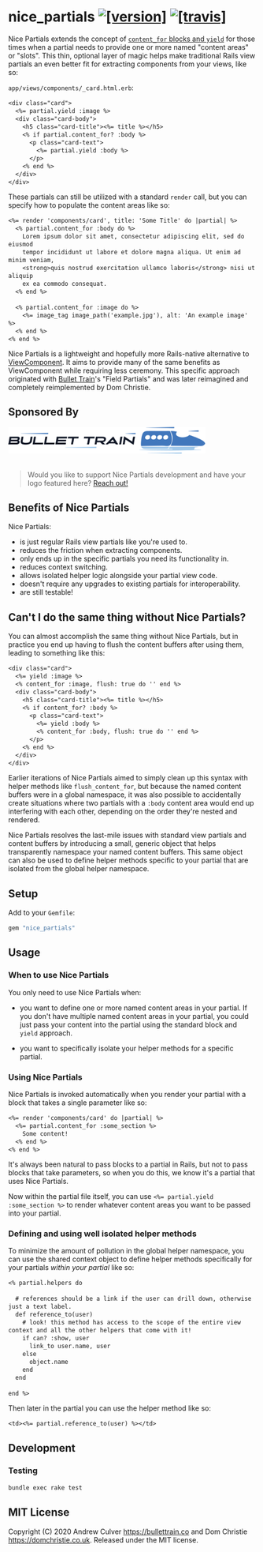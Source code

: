 # nice_partials [![[version]](https://badge.fury.io/rb/nice_partials.svg)](https://badge.fury.io/rb/nice_partials)  [![[travis]](https://travis-ci.org/andrewculver/nice_partials.svg)](https://travis-ci.org/andrewculver/nice_partials)

Nice Partials extends the concept of [`content_for` blocks and `yield`](https://guides.rubyonrails.org/layouts_and_rendering.html#using-the-content-for-method) for those times when a partial needs to provide one or more named "content areas" or "slots". This thin, optional layer of magic helps make traditional Rails view partials an even better fit for extracting components from your views, like so:

`app/views/components/_card.html.erb`:
```html+erb
<div class="card">
  <%= partial.yield :image %>
  <div class="card-body">
    <h5 class="card-title"><%= title %></h5>
    <% if partial.content_for? :body %>
      <p class="card-text">
        <%= partial.yield :body %>
      </p>
    <% end %>
  </div>
</div>
```

These partials can still be utilized with a standard `render` call, but you can specify how to populate the content areas like so:

```html+erb
<%= render 'components/card', title: 'Some Title' do |partial| %>
  <% partial.content_for :body do %>
    Lorem ipsum dolor sit amet, consectetur adipiscing elit, sed do eiusmod
    tempor incididunt ut labore et dolore magna aliqua. Ut enim ad minim veniam,
    <strong>quis nostrud exercitation ullamco laboris</strong> nisi ut aliquip
    ex ea commodo consequat.
  <% end %>

  <% partial.content_for :image do %>
    <%= image_tag image_path('example.jpg'), alt: 'An example image' %>
  <% end %>
<% end %>
```

Nice Partials is a lightweight and hopefully more Rails-native alternative to [ViewComponent](http://viewcomponent.org). It aims to provide many of the same benefits as ViewComponent while requiring less ceremony. This specific approach originated with [Bullet Train](https://bullettrain.co)'s "Field Partials" and was later reimagined and completely reimplemented by Dom Christie.


## Sponsored By

<a href="https://bullettrain.co" target="_blank">
  <img src="https://github.com/CanCanCommunity/cancancan/raw/develop/logo/bullet_train.png" alt="Bullet Train" width="400"/>
</a>
<br/>
<br/>

> Would you like to support Nice Partials development and have your logo featured here? [Reach out!](http://twitter.com/andrewculver)


## Benefits of Nice Partials

Nice Partials:

 - is just regular Rails view partials like you're used to.
 - reduces the friction when extracting components.
 - only ends up in the specific partials you need its functionality in.
 - reduces context switching.
 - allows isolated helper logic alongside your partial view code.
 - doesn't require any upgrades to existing partials for interoperability.
 - are still testable!


## Can't I do the same thing without Nice Partials?

You can almost accomplish the same thing without Nice Partials, but in practice you end up having to flush the content buffers after using them, leading to something like this:

```html+erb
<div class="card">
  <%= yield :image %>
  <% content_for :image, flush: true do '' end %>
  <div class="card-body">
    <h5 class="card-title"><%= title %></h5>
    <% if content_for? :body %>
      <p class="card-text">
        <%= yield :body %>
        <% content_for :body, flush: true do '' end %>
      </p>
    <% end %>
  </div>
</div>
```

Earlier iterations of Nice Partials aimed to simply clean up this syntax with helper methods like `flush_content_for`, but because the named content buffers were in a global namespace, it was also possible to accidentally create situations where two partials with a `:body` content area would end up interfering with each other, depending on the order they're nested and rendered.

Nice Partials resolves the last-mile issues with standard view partials and content buffers by introducing a small, generic object that helps transparently namespace your named content buffers. This same object can also be used to define helper methods specific to your partial that are isolated from the global helper namespace.


## Setup

Add to your `Gemfile`:

```ruby
gem "nice_partials"
```

## Usage

### When to use Nice Partials

You only need to use Nice Partials when:

 - you want to define one or more named content areas in your partial. If you don't have multiple named content areas in your partial, you could just pass your content into the partial using the standard block and `yield` approach.

 - you want to specifically isolate your helper methods for a specific partial.

### Using Nice Partials

Nice Partials is invoked automatically when you render your partial with a block that takes a single parameter like so:

```html+erb
<%= render 'components/card' do |partial| %>
  <%= partial.content_for :some_section %>
    Some content!
  <% end %>
<% end %>
```

It's always been natural to pass blocks to a partial in Rails, but not to pass blocks that take parameters, so when you do this, we know it's a partial that uses Nice Partials.

Now within the partial file itself, you can use `<%= partial.yield :some_section %>` to render whatever content areas you want to be passed into your partial.

### Defining and using well isolated helper methods

To minimize the amount of pollution in the global helper namespace, you can use the shared context object to define helper methods specifically for your partials _within your partial_ like so:

```html+erb
<% partial.helpers do

  # references should be a link if the user can drill down, otherwise just a text label.
  def reference_to(user)
    # look! this method has access to the scope of the entire view context and all the other helpers that come with it!
    if can? :show, user
      link_to user.name, user
    else
      object.name
    end
  end

end %>
```

Then later in the partial you can use the helper method like so:

```html+erb
<td><%= partial.reference_to(user) %></td>
```

## Development

### Testing

```sh
bundle exec rake test
```

## MIT License

Copyright (C) 2020 Andrew Culver <https://bullettrain.co> and Dom Christie <https://domchristie.co.uk>. Released under the MIT license.
